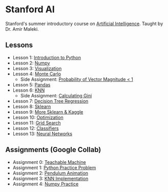 # Stanford AI
Stanford's summer introductory course on [Artificial Intelligence](https://summerinstitutes.spcs.stanford.edu/courses/2022/artificial-intelligence?source=/courses/2022). Taught by Dr. Amir Maleki.

## Lessons
- Lesson 1: [Introduction to Python](/lesson%201_%20introduction%20to%20python.ipynb)
- Lesson 2: [Numpy](/lesson%202_%20numpy.ipynb)
- Lesson 3: [Visualization](/lesson%203_%20visualization.ipynb)
- Lesson 4: [Monte Carlo](/lesson%204_%20Monte%20Carlo.ipynb)
    - Side Assignment: [Probability of Vector Magnitude < 1](/assignments/lesson%204_%20Monte%20Carlo%20Assignment.ipynb)
- Lesson 5: [Pandas](/lesson%205_%20pandas.ipynb)
- Lesson 6: [KNN](/lesson%206_%20knn.ipynb)
    - Side Assignment: [Calculating Gini](/assignments/lesson%206_%20Gini.ipynb)
- Lesson 7: [Decision Tree Regression](/lesson%207_%20decision_tree%20(incomplete).ipynb)
- Lesson 8: [Sklearn](/lesson%208_%20sklearn_intro_par1.ipynb)
- Lesson 9: [More Sklearn & Kaggle](/lesson%209_%20kaggle.ipynb)
- Lesson 10: [Optimization](https://colab.research.google.com/drive/1_Ld11CBo9MRcV1TA6ZutorV35-GixWqE?usp=sharing)
- Lesson 11: [Grid Search](/lesson%2011_%20sklearn_intro_part2%20(incomplete).ipynb)
- Lesson 12: [Classifiers](/lesson%2012_%20classification_metric%20(incomplete).ipynb)
- Lesson 13: [Neural Networks](https://colab.research.google.com/drive/1Vk2bM32X_oDikeglOXQLbTBZ7AhjGG_S?usp=sharing)

## Assignments (Google Collab)
- Assignment 0: [Teachable Machine](https://www.youtube.com/shorts/9IkXX57pqPE)
- Assignment 1: [Python Practice Problem](https://colab.research.google.com/drive/1VQHxZOrspdbs-2iBc3UThUmWbllTU7_L)
- Assignment 2: [Pendulum Animation](https://colab.research.google.com/drive/15U0xmAT5BOvs7wiBZ8U9IIvTtByDwHXP)
- Assignment 3: [KNN Implementation](/assignments/lesson%209_%20knn.py)
- Assignment 4: [Numpy Practice](/assignments/hw_4_more_numpy.ipynb)